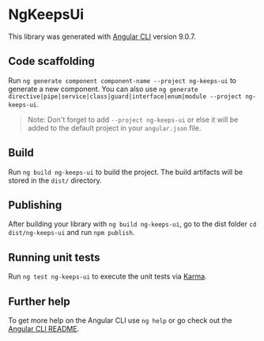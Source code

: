 # NgKeepsUi

This library was generated with [Angular CLI](https://github.com/angular/angular-cli) version 9.0.7.

## Code scaffolding

Run `ng generate component component-name --project ng-keeps-ui` to generate a new component. You can also use `ng generate directive|pipe|service|class|guard|interface|enum|module --project ng-keeps-ui`.
> Note: Don't forget to add `--project ng-keeps-ui` or else it will be added to the default project in your `angular.json` file. 

## Build

Run `ng build ng-keeps-ui` to build the project. The build artifacts will be stored in the `dist/` directory.

## Publishing

After building your library with `ng build ng-keeps-ui`, go to the dist folder `cd dist/ng-keeps-ui` and run `npm publish`.

## Running unit tests

Run `ng test ng-keeps-ui` to execute the unit tests via [Karma](https://karma-runner.github.io).

## Further help

To get more help on the Angular CLI use `ng help` or go check out the [Angular CLI README](https://github.com/angular/angular-cli/blob/master/README.md).
